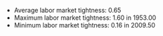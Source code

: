 
* Average labor market tightness: 0.65 
* Maximum labor market tightness: 1.60 in 1953.00 
* Minimum labor market tightness: 0.16 in 2009.50 

